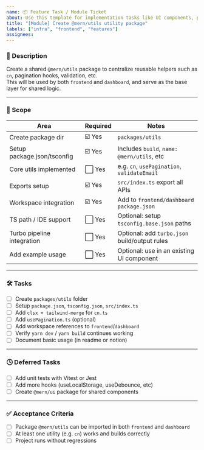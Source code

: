 ```yaml
---
name: 📦 Feature Task / Module Ticket
about: Use this template for implementation tasks like UI components, packages, or reusable logic
title: "[Module] Create @mern/utils utility package"
labels: ["infra", "frontend", "features"]
assignees:
---
```


### 🎯 Description

<!-- Describe the goal. Are we building a reusable module? a hook? a shared utility? -->

Create a shared `@mern/utils` package to centralize reusable helpers such as `cn`, pagination hooks, validation, etc.  
This will be used by both `frontend` and `dashboard`, and serve as the base layer for shared logic.

---

### 📁 Scope

| Area                        | Required | Notes                                               |
|-----------------------------|----------|-----------------------------------------------------|
| Create package dir          | ☑️ Yes   | `packages/utils`                                    |
| Setup package.json/tsconfig| ☑️ Yes   | Includes `build`, `name: @mern/utils`, etc         |
| Core utils implemented      | ⬜ Yes   | e.g. `cn`, `usePagination`, `validateEmail`        |
| Exports setup               | ☑️ Yes   | `src/index.ts` export all APIs                     |
| Workspace integration       | ☑️ Yes   | Add to `frontend/dashboard` `package.json`         |
| TS path / IDE support       | ⬜ Yes   | Optional: setup `tsconfig.base.json` paths         |
| Turbo pipeline integration  | ⬜ Yes   | Optional: add `turbo.json` build/output rules      |
| Add example usage           | ⬜ Yes   | Optional: use in an existing UI component          |

---

### 🛠️ Tasks

- [ ] Create `packages/utils` folder
- [ ] Setup `package.json`, `tsconfig.json`, `src/index.ts`
- [ ] Add `clsx + tailwind-merge` for `cn.ts`
- [ ] Add `usePagination.ts` (optional)
- [ ] Add workspace references to `frontend`/`dashboard`
- [ ] Verify `yarn dev` / `yarn build` continues working
- [ ] Document basic usage (in readme or notion)

---

### 🕓 Deferred Tasks

- [ ] Add unit tests with Vitest or Jest
- [ ] Add more hooks (useLocalStorage, useDebounce, etc)
- [ ] Create `@mern/ui` package for shared components

---

### ✅ Acceptance Criteria

- [ ] Package `@mern/utils` can be imported in both `frontend` and `dashboard`
- [ ] At least one utility (e.g. `cn`) works and builds correctly
- [ ] Project runs without regressions
